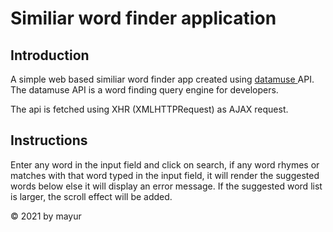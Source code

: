 <h1>Similiar word finder application</h1>

<h2>Introduction</h2>
<p>A simple web based similiar word finder app created using <a href="https://www.datamuse.com/api/">datamuse </a> API. The datamuse API is a word finding query engine for developers.</p>
<p>The api is fetched using XHR (XMLHTTPRequest) as AJAX request.</p>

<h2>Instructions</h2>
<p>Enter any word in the input field and click on search, if any word rhymes or matches with that word typed in the input field, it will render the suggested words below else it will display an error message. If the suggested word list is larger, the scroll effect will be added.</p>

<footer>
    <p>&copy; 2021 by mayur</p>
</footer>
